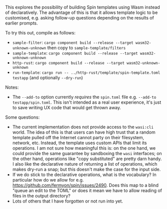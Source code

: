 This explores the possibility of building Spin templates using
Wasm instead of declaratively. The advantage of this is that
it allows template logic to be customised, e.g. asking
follow-up questions depending on the results of earlier
prompts.

To try this out, compile as follows:

* `sample-filter`: `cargo component build --release --target wasm32-unknown-unknown`
  then copy to `sample-template/filters`
* `sample-template`: `cargo component build --release --target wasm32-unknown-unknown`
* `http-rust`: `cargo component build --release --target wasm32-unknown-unknown`
* `run-template`: `cargo run -- ../http-rust/template/spin-template.toml testapp` (and optionally `--dry-run`)

Notes:

* The `--add-to` option currently _requires_ the `spin.toml` file e.g. `--add-to testapp/spin.toml`.
  This isn't intended as a real user experience, it's just to save writing UX code that would get
  thrown away.

Some questions:

* The current implementation does not provide access to the `wasi:cli` world. The idea of
  this is that users can have high trust that a random template pulled off the Internet
  cannot party on their filesystem, network, etc. Instead, the template uses custom APIs
  that limit its operations. I am not sure how meaningful this is: on the one hand, we
  could provide the same guarantee by sandboxing the `wasi` interfaces; on the other hand,
  operations like "copy substituted" are pretty darn handy.  I also like the declarative
  nature of returning a list of operations, which makes dry-run a snap; but this doesn't
  make the case for the input side.
* If we do stick to the declarative operations, what is the vocabulary? In particular
  how do we allow for e.g. https://github.com/fermyon/spin/issues/2490. Does this map
  to a blind "queue an edit to the TOML" or does it mean we have to allow reading of
  files in the output directory?
* Lots of others that I have forgotten or not run into yet.
